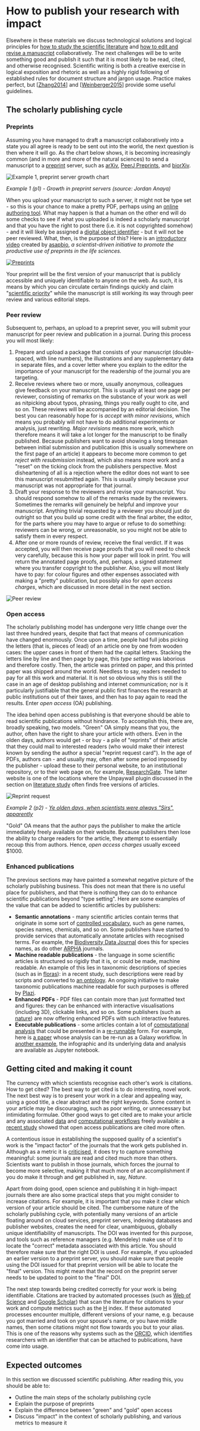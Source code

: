 How to publish your research with impact
========================================
Elsewhere in these materials we discuss technological solutions and logical principles for [how to study the scientific literature](../LITERATURE_STUDY/README.md) and [how to edit and revise a manuscript](../VERSIONING/README.md) collaboratively. The next challenges will be to write something good and publish it such that it is most likely to be read, cited, and otherwise recognised. Scientific writing is both a creative exercise in logical exposition and rhetoric as well as a highly rigid following of established rules for document structure and jargon usage. Practice makes perfect, but [[Zhang2014](../REFERENCES/README.md#Zhang2014)] and [[Weinberger2015](../REFERENCES/README.md#Weinberger2015)] provide some useful guidelines.

The scholarly publishing cycle
------------------------------
### Preprints
Assuming you have managed to draft a manuscript collaboratively into a state you all agree is ready to be sent out into the world, the next question is then where it will go. As the chart below shows, it is becoming increasingly common (and in more and more of the natural sciences) to send a manuscript to a [preprint](https://en.wikipedia.org/wiki/Preprint) server, such as [arXiv](http://arxiv.org), [PeerJ Preprints](https://peerj.com/preprints/), and [biorXiv](http://biorxiv.org). 

<a name="p1"></a>
![Example 1, preprint server growth chart](Preprint-Growth-in-Life-Sciences.jpg)

_Example 1 (p1) - Growth in preprint servers (source: Jordan Anaya)_

When you upload your manuscript to such a server, it might not be type set - so this is your chance to make a pretty PDF, perhaps using an [online authoring tool](https://intercom.help/authorea/publish/submitting-to-biorxiv). What may happen is that a human on the other end will do some checks to see if what you uploaded is indeed a scholarly manuscript and that you have the right to post there (i.e. it is not copyrighted somehow) - and it will likely be assigned a [digital object identifier](https://en.wikipedia.org/wiki/Digital_object_identifier) - but it will not be peer reviewed. What, then, is the purpose of this? Here is an [introductory video](https://youtu.be/2zMgY8Dx9co) created by [asapbio](http://asapbio.org/), _a scientist-driven initiative to promote the productive use of preprints in the life sciences._

[![Preprints](https://img.youtube.com/vi/2zMgY8Dx9co/0.jpg)](https://www.youtube.com/watch?v=2zMgY8Dx9co)

Your preprint will be the first version of your manuscript that is publicly accessible and uniquely identifiable to anyone on the web. As such, it is means by which you can circulate certain findings quickly and claim "[scientific priority](https://en.wikipedia.org/wiki/Scientific_priority)" while the manuscript is still working its way through peer review and various editorial steps. 

### Peer review
Subsequent to, perhaps, an upload to a preprint sever, you will submit your manuscript for peer review and publication in a journal. During this process you will most likely:

1. Prepare and upload a package that consists of your manuscript (double-spaced, with line numbers), the illustrations and any supplementary data in separate files, and a cover letter where you explain to the editor the importance of your manuscript for the readership of the journal you are targeting.
2. Receive reviews where two or more, usually anonymous, colleagues give feedback on your manuscript. This is usually at least one page per reviewer, consisting of remarks on the substance of your work as well as nitpicking about typos, phrasing, things you really ought to cite, and so on. These reviews will be accompanied by an editorial decision. The best you can reasonably hope for is _accept with minor revisions_, which means you probably will not have to do additional experiments or analysis, just rewriting. _Major revisions_ means more work, which therefore means it will take a lot longer for the manuscript to be finally published. Because publishers want to avoid showing a long timespan between initial submission and publication (this is usually somewhere on the first page of an article) it appears to become more common to get _reject with resubmission_ instead, which also means more work and a "reset" on the ticking clock from the publishers perspective. Most disheartening of all is a rejection where the editor does not want to see this manuscript resubmitted again. This is usually simply because your manuscript was not appropriate for that journal.
3. Draft your response to the reviewers and revise your manuscript. You should respond somehow to all of the remarks made by the reviewers. Sometimes the remarks will genuinely be helpful and improve your manuscript. Anything trivial requested by a reviewer you should just do outright so that you build up some credit with the final arbiter, the editor, for the parts where you may have to argue or refuse to do something: reviewers can be wrong, or unreasonable, so you might not be able to satisfy them in every respect.
4. After one or more rounds of review, receive the final verdict. If it was accepted, you will then receive page proofs that you will need to check very carefully, because this is how your paper will look in print. You will return the annotated page proofs, and, perhaps, a signed statement where you transfer copyright to the publisher. Also, you will most likely have to pay: for colour figures and other expenses associated with making a "pretty" publication, but possibly also for _open access charges_, which are discussed in more detail in the next section.
   
<a name="p2"></a>
![Peer review](car_peer_review_comic_12.jpg)

### Open access
The scholarly publishing model has undergone very little change over the last three hundred years, despite that fact that means of communication have changed enormously. Once upon a time, people had full jobs picking the letters (that is, pieces of lead) of an article one by one from wooden cases: the upper cases in front of them had the capital letters. Stacking the letters line by line and then page by page, this _type setting_ was laborious and therefore costly. Then, the article was printed on paper, and this printed paper was shipped around the world. Needless to say, readers needed to pay for all this work and material. It is not so obvious why this is still the case in an age of desktop publishing and internet communication; nor is it particularly justifiable that the general public first finances the research at public institutions out of their taxes, and then has to pay again to read the results. Enter _open access_ (OA) publishing.

The idea behind open access publishing is that everyone should be able to read scientific publications without hindrance. To accomplish this, there are, broadly speaking, two models. "Green" OA simply means that you, the author, often have the right to share your article with others. Even in the olden days, authors would get - or buy - a pile of "reprints" of their article that they could mail to interested readers (who would make their interest known by sending the author a special "reprint request card"). In the age of PDFs, authors can - and usually may, often after some period imposed by the publisher - upload these to their personal website, to an institutional repository, or to their web page on, for example, [ResearchGate](http://ResearchGate.org). The latter website is one of the locations where the Unpaywall plugin discussed in the section on [literature study](../LITERATURE_STUDY/README.md) often finds free versions of articles.

<a name="p3"></a>
![Reprint request](Sperber_reprint_request-350x257.jpg)

_Example 2 (p2) - [Ye olden days, when scientists were always "Sirs", apparently](https://cashp.columbian.gwu.edu/good-old-days)_

"Gold" OA means that the author pays the publisher to make the article immediately freely available on their website. Because publishers then lose the ability to charge readers for the article, they attempt to essentially recoup this from authors. Hence, _open access charges_ usually exceed $1000.

### Enhanced publications
The previous sections may have painted a somewhat negative picture of the scholarly publishing business. This does not mean that there is no useful place for publishers, and that there is nothing they can do to enhance scientific publications beyond "type setting". Here are some examples of the value that can be added to scientific articles by publishers:

- **Semantic annotations** - many scientific articles contain terms that originate in some sort of [controlled vocabulary](../SEMANTICS/README.md), such as gene names, species names, chemicals, and so on. Some publishers have started to provide services that automatically annotate articles with recognised terms. For example, the [Biodiversity Data Journal](https://bdj.pensoft.net/) does this for species names, as do other [ARPHA](http://arphahub.com/about/services#Domain-specific_semantic_markup,_enhancements_and_dissemination) journals.
- **Machine readable publications** - the language in some scientific articles is structured so rigidly that it is, or could be made, machine readable. An example of this lies in taxonomic descriptions of species (such as in [floras](https://en.wikipedia.org/wiki/Flora_(publication))): in a recent study, such descriptions were read by scripts and converted to [an ontology](../REFERENCES/README.md#Hoehndorf2016). An ongoing initiative to make taxonomic publications machine readable for such purposes is offered by [Plazi](http://plazi.org/resources/treatmentbank/goldengate-editor/).
- **Enhanced PDFs** - PDF files can contain more than just formatted text and figures: they can be enhanced with interactive visualisations (including 3D), clickable links, and so on. Some publishers (such as [nature](http://www.nature.com/news/announcement-nature-papers-enhanced-1.13125)) are now offering enhanced PDFs with such interactive features.
- **Executable publications** - some articles contain a lot of [computational analysis](../WORKFLOWS/README.md) that could be presented in a [re-runnable](../REPRODUCIBILITY/README.md) form. For example, here is [a paper](../REFERENCES/README.md#Pond2009) whose analysis can be re-run as a Galaxy workflow. In [another example](../REFERENCES/README.md#Pepe2017), the infographic and its underlying data and analysis are available as Jupyter notebook.

Getting cited and making it count
---------------------------------
The currency with which scientists recognise each other's work is citations. How to get cited? The best way to get cited is to do interesting, novel work. The next best way is to present your work in a clear and appealing way, using a good title, a clear abstract and the right keywords. Some content in your article may be discouraging, such as poor writing, or unnecessary but intimidating formulae. Other good ways to get cited are to make your article and any associated [data](../DATA_SHARING/README.md) and [computational workflows](../WORKFLOWS/README.md) freely available: a [recent study](https://figshare.com/articles/Nature_Communications_dataset/1108068) showed that open access publications are cited more often.

A contentious issue in establishing the supposed quality of a scientist's work is the "impact factor" of the journals that the work gets published in. Although as a metric it is [criticised](../REFERENCES/README.md#Lariviere2016), it does try to capture something meaningful: some journals are read and cited much more than others. Scientists want to publish in those journals, which forces the journal to become more selective, making it that much more of an accomplishment if you do make it through and get published in, say, _Nature_.

Apart from doing good, open science and publishing it in high-impact journals there are also some practical steps that you might consider to increase citations. For example, it is important that you make it clear which version of your article should be cited. The cumbersome nature of the scholarly publishing cycle, with potentially many versions of an article floating around on cloud services, preprint servers, indexing databases and publisher websites, creates the need for clear, unambiguous, globally unique identifiability of manuscripts. The DOI was invented for this purpose, and tools such as reference managers (e.g. Mendeley) make use of it to locate the "correct" metadata associated with this article. You should therefore make sure that the right DOI is used. For example, if you uploaded an earlier version to a preprint server, you should make sure that people using the DOI issued for that preprint version will be able to locate the "final" version. This might mean that the record on the preprint server needs to be updated to point to the "final" DOI. 

The next step towards being credited correctly for your work is being identifiable. Citations are tracked by automated processes (such as [Web of Science](http://ipscience.thomsonreuters.com/product/web-of-science/) and [Google Scholar](http://scholar.google.com)) that scan the literature for citations to your work and compute metrics such as the [H](https://en.wikipedia.org/wiki/H-index) index. If these automated processes encounter multiple, different versions of your name, e.g. because you got married and took on your spouse's name, or you have middle names, then some citations might not flow towards you but to your alias. This is one of the reasons why systems such as the [ORCID](https://en.wikipedia.org/wiki/ORCID), which identifies researchers with an identifier that can be attached to publications, have come into usage.

Expected outcomes
-----------------
In this section we discussed scientific publishing. After reading this, you should be able to:
- Outline the main steps of the scholarly publishing cycle
- Explain the purpose of preprints
- Explain the difference between "green" and "gold" open access
- Discuss "impact" in the context of scholarly publishing, and various metrics to measure it
